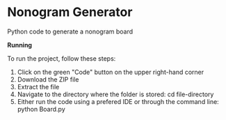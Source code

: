# Nonogram Generator
 Python code to generate a nonogram board

**Running**

To run the project, follow these steps:
1. Click on the green "Code" button on the upper right-hand corner
2. Download the ZIP file
3. Extract the file
4. Navigate to the directory where the folder is stored: cd file-directory
5. Either run the code using a prefered IDE or through the command line: python Board.py